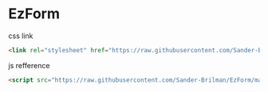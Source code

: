 # EzForm


css link

```html
<link rel="stylesheet" href="https://raw.githubusercontent.com/Sander-Brilman/EzForm/master/EzForm.css">
```

js refference 


```html
<script src="https://raw.githubusercontent.com/Sander-Brilman/EzForm/master/EzForm.min.js"></script>
```
